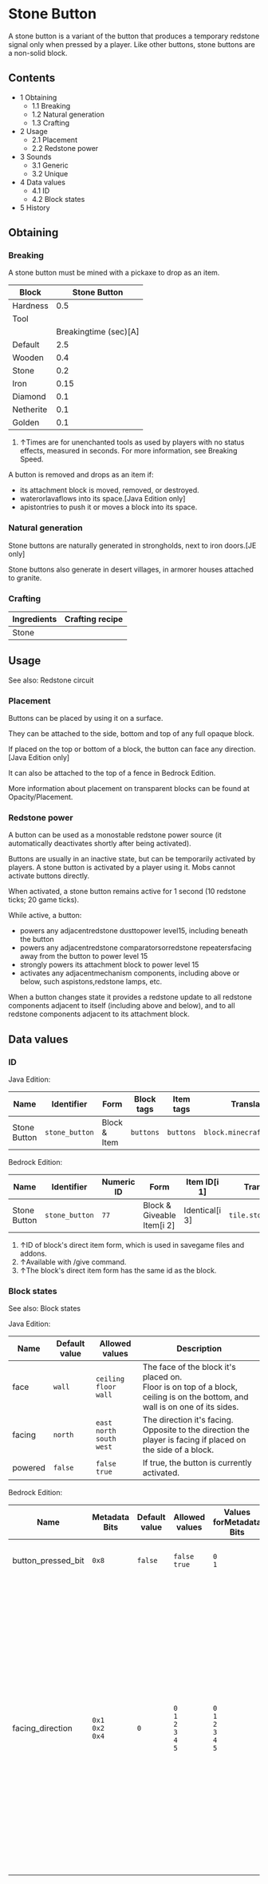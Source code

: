 # Stone Button
A stone button is a variant of the button that produces a temporary redstone signal only when pressed by a player. Like other buttons, stone buttons are a non-solid block.

## Contents
- 1 Obtaining
	- 1.1 Breaking
	- 1.2 Natural generation
	- 1.3 Crafting
- 2 Usage
	- 2.1 Placement
	- 2.2 Redstone power
- 3 Sounds
	- 3.1 Generic
	- 3.2 Unique
- 4 Data values
	- 4.1 ID
	- 4.2 Block states
- 5 History

## Obtaining
### Breaking
A stone button must be mined with a pickaxe to drop as an item.

| Block     | Stone Button          |
|-----------|-----------------------|
| Hardness  | 0.5                   |
| Tool      |                       |
|           | Breakingtime (sec)[A] |
| Default   | 2.5                   |
| Wooden    | 0.4                   |
| Stone     | 0.2                   |
| Iron      | 0.15                  |
| Diamond   | 0.1                   |
| Netherite | 0.1                   |
| Golden    | 0.1                   |

1. ↑Times are for unenchanted tools as used by players with no status effects, measured in seconds. For more information, see Breaking Speed.

A button is removed and drops as an item if:

- its attachment block is moved, removed, or destroyed.
- waterorlavaflows into its space.‌[Java Edition  only]
- apistontries to push it or moves a block into its space.

### Natural generation
Stone buttons are naturally generated in strongholds, next to iron doors.‌[JE  only]

Stone buttons also generate in desert villages, in armorer houses attached to granite.

### Crafting
| Ingredients | Crafting recipe |
|-------------|-----------------|
| Stone       |                 |

## Usage
See also: Redstone circuit

### Placement
Buttons can be placed by using it on a surface.

They can be attached to the side, bottom and top of any full opaque block.

If placed on the top or bottom of a block, the button can face any direction.‌[Java Edition  only]

It can also be attached to the top of a fence in Bedrock Edition.

More information about placement on transparent blocks can be found at Opacity/Placement.

### Redstone power
A button can be used as a monostable redstone power source (it automatically deactivates shortly after being activated).

Buttons are usually in an inactive state, but can be temporarily activated by players. A stone button is activated by a player using it. Mobs cannot activate buttons directly.

When activated, a stone button remains active for 1 second (10 redstone ticks; 20 game ticks).

While active, a button:

- powers any adjacentredstone dusttopower level15, including beneath the button
- powers any adjacentredstone comparatorsorredstone repeatersfacing away from the button to power level 15
- strongly powers its attachment block to power level 15
- activates any adjacentmechanism components, including above or below, such aspistons,redstone lamps, etc.

When a button changes state it provides a redstone update to all redstone components adjacent to itself (including above and below), and to all redstone components adjacent to its attachment block.

## Data values
### ID
Java Edition:

| Name         | Identifier     | Form         | Block tags | Item tags | Translation key                |
|--------------|----------------|--------------|------------|-----------|--------------------------------|
| Stone Button | `stone_button` | Block & Item | `buttons`  | `buttons` | `block.minecraft.stone_button` |

Bedrock Edition:

| Name         | Identifier     | Numeric ID | Form                       | Item ID[i 1]   | Translation key          |
|--------------|----------------|------------|----------------------------|----------------|--------------------------|
| Stone Button | `stone_button` | `77`       | Block & Giveable Item[i 2] | Identical[i 3] | `tile.stone_button.name` |

1. ↑ID of block's direct item form, which is used in savegame files and addons.
2. ↑Available with /give command.
3. ↑The block's direct item form has the same id as the block.

### Block states
See also: Block states

Java Edition:

| Name    | Default value | Allowed values                            | Description                                                                                                                      |
|---------|---------------|-------------------------------------------|----------------------------------------------------------------------------------------------------------------------------------|
| face    | `wall`        | `ceiling`<br/>`floor`<br/>`wall`          | The face of the block it's placed on.<br/>Floor is on top of a block, ceiling is on the bottom, and wall is on one of its sides. |
| facing  | `north`       | `east`<br/>`north`<br/>`south`<br/>`west` | The direction it's facing.<br/>Opposite to the direction the player is facing if placed on the side of a block.                  |
| powered | `false`       | `false`<br/>`true`                        | If true, the button is currently activated.                                                                                      |

Bedrock Edition:

| Name               | Metadata Bits             | Default value | Allowed values                              | Values forMetadata Bits                     | Description                                                                                                                                                                                                                                                                 |
|--------------------|---------------------------|---------------|---------------------------------------------|---------------------------------------------|-----------------------------------------------------------------------------------------------------------------------------------------------------------------------------------------------------------------------------------------------------------------------------|
| button_pressed_bit | `0x8`                     | `false`       | `false`<br/>`true`                          | `0`<br/>`1`                                 | If the button is currently activated.                                                                                                                                                                                                                                       |
| facing_direction   | `0x1`<br/>`0x2`<br/>`0x4` | `0`           | `0`<br/>`1`<br/>`2`<br/>`3`<br/>`4`<br/>`5` | `0`<br/>`1`<br/>`2`<br/>`3`<br/>`4`<br/>`5` | The direction it's facing.0: Button on block bottom facing down<br/>1: Button on block top facing up<br/>2: Button on block side facing north<br/>3: Button on block side facing south<br/>4: Button on block side facing west<br/>5: Button on block side facing east<br/> |



